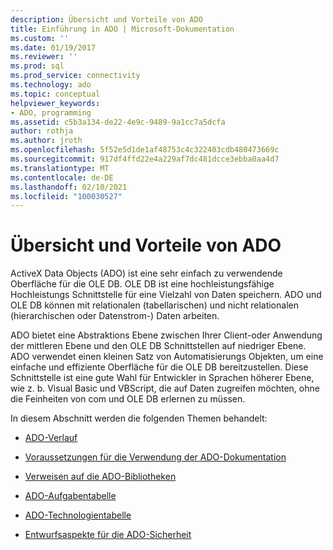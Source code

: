 ```yaml
---
description: Übersicht und Vorteile von ADO
title: Einführung in ADO | Microsoft-Dokumentation
ms.custom: ''
ms.date: 01/19/2017
ms.reviewer: ''
ms.prod: sql
ms.prod_service: connectivity
ms.technology: ado
ms.topic: conceptual
helpviewer_keywords:
- ADO, programming
ms.assetid: c5b3a134-de22-4e9c-9489-9a1cc7a5dcfa
author: rothja
ms.author: jroth
ms.openlocfilehash: 5f52e5d1de1af48753c4c322403cdb480473669c
ms.sourcegitcommit: 917df4ffd22e4a229af7dc481dcce3ebba0aa4d7
ms.translationtype: MT
ms.contentlocale: de-DE
ms.lasthandoff: 02/10/2021
ms.locfileid: "100030527"
---
```

# <a name="ado-overview-and-benefits"></a>Übersicht und Vorteile von ADO
ActiveX Data Objects (ADO) ist eine sehr einfach zu verwendende Oberfläche für die OLE DB. OLE DB ist eine hochleistungsfähige Hochleistungs Schnittstelle für eine Vielzahl von Daten speichern. ADO und OLE DB können mit relationalen (tabellarischen) und nicht relationalen (hierarchischen oder Datenstrom-) Daten arbeiten.

 ADO bietet eine Abstraktions Ebene zwischen Ihrer Client-oder Anwendung der mittleren Ebene und den OLE DB Schnittstellen auf niedriger Ebene. ADO verwendet einen kleinen Satz von Automatisierungs Objekten, um eine einfache und effiziente Oberfläche für die OLE DB bereitzustellen. Diese Schnittstelle ist eine gute Wahl für Entwickler in Sprachen höherer Ebene, wie z. b. Visual Basic und VBScript, die auf Daten zugreifen möchten, ohne die Feinheiten von com und OLE DB erlernen zu müssen.

 In diesem Abschnitt werden die folgenden Themen behandelt:

-   [ADO-Verlauf](./ado-history.md)

-   [Voraussetzungen für die Verwendung der ADO-Dokumentation](./prerequisites-for-using-the-ado-documentation.md)

-   [Verweisen auf die ADO-Bibliotheken](./referencing-the-ado-libraries.md)

-   [ADO-Aufgabentabelle](./ado-task-table.md)

-   [ADO-Technologientabelle](./ado-technology-table.md)

-   [Entwurfsaspekte für die ADO-Sicherheit](./ado-security-design-issues.md)